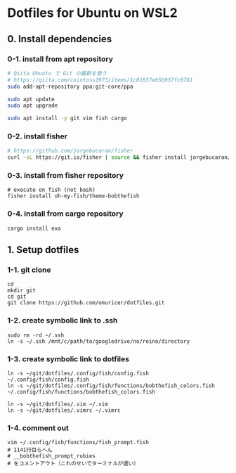 # Dotfiles for Ubuntu on WSL2

## 0. Install dependencies

### 0-1. install from apt repository
```bash
# Qiita Ubuntu で Git の最新を使う
# https://qiita.com/cointoss1973/items/1c01837e65b937fc0761
sudo add-apt-repository ppa:git-core/ppa

sudo apt update
sudo apt upgrade

sudo apt install -y git vim fish cargo
```

### 0-2. install fisher
```bash
# https://github.com/jorgebucaran/fisher
curl -sL https://git.io/fisher | source && fisher install jorgebucaran/fisher
```

### 0-3. install from fisher repository
```fish
# execute on fish (not bash)
fisher install oh-my-fish/theme-bobthefish
```

### 0-4. install from cargo repository
```fish
cargo install exa
```


## 1. Setup dotfiles

### 1-1. git clone
```fish
cd
mkdir git
cd git
git clone https://github.com/omuricer/dotfiles.git
```

### 1-2. create symbolic link to .ssh
```fish
sudo rm -rd ~/.ssh
ln -s ~/.ssh /mnt/c/path/to/googledrive/no/reino/directory
```

### 1-3. create symbolic link to dotfiles
```fish
ln -s ~/git/dotfiles/.config/fish/config.fish ~/.config/fish/config.fish
ln -s ~/git/dotfiles/.config/fish/functions/bobthefish_colors.fish ~/.config/fish/functions/bobthefish_colors.fish

ln -s ~/git/dotfiles/.vim ~/.vim
ln -s ~/git/dotfiles/.vimrc ~/.vimrc
```

### 1-4. comment out 
```fish
vim ~/.config/fish/functions/fish_prompt.fish
# 1141行目らへん
# __bobthefish_prompt_rubies
# をコメントアウト（これのせいでターミナルが遅い）
```